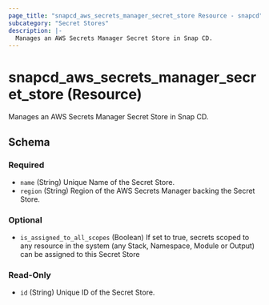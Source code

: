 ```yaml
---
page_title: "snapcd_aws_secrets_manager_secret_store Resource - snapcd"
subcategory: "Secret Stores"
description: |-
  Manages an AWS Secrets Manager Secret Store in Snap CD.
---
```


# snapcd_aws_secrets_manager_secret_store (Resource)

Manages an AWS Secrets Manager Secret Store in Snap CD.




<!-- schema generated by tfplugindocs -->
## Schema

### Required

- `name` (String) Unique Name of the Secret Store.
- `region` (String) Region of the AWS Secrets Manager backing the Secret Store.

### Optional

- `is_assigned_to_all_scopes` (Boolean) If set to true, secrets scoped to any resource in the system (any Stack, Namespace, Module or Output) can be assigned to this Secret Store

### Read-Only

- `id` (String) Unique ID of the Secret Store.
